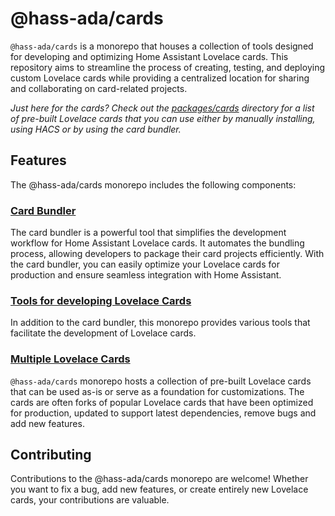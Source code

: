 # @hass-ada/cards

`@hass-ada/cards` is a monorepo that houses a collection of tools designed for developing and optimizing Home Assistant Lovelace cards. This repository aims to streamline the process of creating, testing, and deploying custom Lovelace cards while providing a centralized location for sharing and collaborating on card-related projects.

*Just here for the cards? Check out the [packages/cards](./packages/cards) directory for a list of pre-built Lovelace cards that you can use either by manually installing, using HACS or by using the card bundler.*

## Features

The @hass-ada/cards monorepo includes the following components:

### [Card Bundler](./packages/card-bundler)

The card bundler is a powerful tool that simplifies the development workflow for Home Assistant Lovelace cards. It automates the bundling process, allowing developers to package their card projects efficiently. With the card bundler, you can easily optimize your Lovelace cards for production and ensure seamless integration with Home Assistant.

### [Tools for developing Lovelace Cards](./packages/tools)

In addition to the card bundler, this monorepo provides various tools that facilitate the development of Lovelace cards.

### [Multiple Lovelace Cards](./packages/cards)

`@hass-ada/cards` monorepo hosts a collection of pre-built Lovelace cards that can be used as-is or serve as a foundation for customizations. The cards are often forks of popular Lovelace cards that have been optimized for production, updated to support latest dependencies, remove bugs and add new features.

## Contributing

Contributions to the @hass-ada/cards monorepo are welcome! Whether you want to fix a bug, add new features, or create entirely new Lovelace cards, your contributions are valuable.
